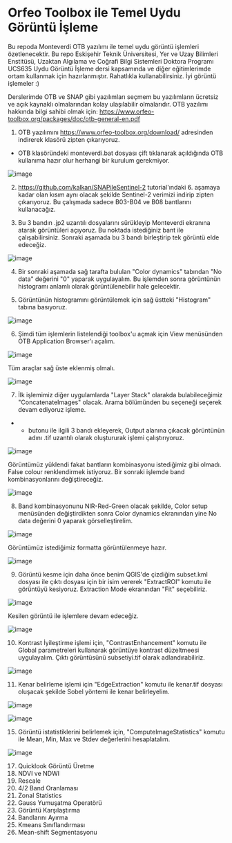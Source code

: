 # Orfeo Toolbox ile Temel Uydu Görüntü İşleme

Bu repoda Monteverdi OTB yazılımı ile temel uydu görüntü işlemleri özetlenecektir. Bu repo Eskişehir Teknik Üniversitesi, Yer ve Uzay Bilimleri Enstitüsü, Uzaktan Algılama ve Coğrafi Bilgi Sistemleri Doktora Programı UCS635 Uydu Görüntü İşleme dersi kapsamında ve diğer eğitimlerimde ortam kullanmak için hazırlanmıştır. Rahatlıkla kullanabilirsiniz. İyi görüntü işlemeler :)

Derslerimde OTB ve SNAP gibi yazılımları seçmem bu yazılımların ücretsiz ve açık kaynaklı olmalarından kolay ulaşılabilir olmalarıdır. OTB yazılımı hakkında bilgi sahibi olmak için: https://www.orfeo-toolbox.org/packages/doc/otb-general-en.pdf

1. OTB yazılımını https://www.orfeo-toolbox.org/download/ adresinden indirerek klasörü zipten çıkarıyoruz.  
* OTB klasöründeki monteverdi.bat dosyası çift tıklanarak açıldığında OTB kullanıma hazır olur herhangi bir kurulum gerekmiyor. 

![image](https://user-images.githubusercontent.com/3392893/222256252-2aebd78a-b987-4c87-a476-41d777bbe4fc.png)

2. https://github.com/kalkan/SNAPileSentinel-2 tutorial'ındaki 6. aşamaya kadar olan kısım aynı olacak şekilde Sentinel-2 verimizi indirip zipten çıkarıyoruz. Bu çalışmada sadece B03-B04 ve B08 bantlarını kullanacağız. 

3. Bu 3 bandın .jp2 uzantılı dosyalarını sürükleyip Monteverdi ekranına atarak görüntüleri açıyoruz. Bu noktada istediğiniz bant ile çalışabilirsiniz. Sonraki aşamada bu 3 bandı birleştirip tek görüntü elde edeceğiz. 

![image](https://user-images.githubusercontent.com/3392893/222401832-5b0a978d-cfb6-4bd1-80a1-1fe94c4ac32f.png)

4. Bir sonraki aşamada sağ tarafta bululan "Color dynamics" tabından "No data" değerini "0" yaparak uygulayalım. Bu işlemden sonra görüntünün histogramı anlamlı olarak görüntülenebilir hale gelecektir. 

5. Görüntünün histogramını görüntülemek için sağ üstteki "Histogram" tabına basıyoruz. 

![image](https://user-images.githubusercontent.com/3392893/222403109-5bce456a-99a6-4873-8a6d-00af82559beb.png)

6. Şimdi tüm işlemlerin listelendiği toolbox'u açmak için View menüsünden OTB Application Browser'ı açalım. 

![image](https://user-images.githubusercontent.com/3392893/222412871-01a383da-38b8-488b-958d-f8d9cb22ebcd.png)

Tüm araçlar sağ üste eklenmiş olmalı. 

![image](https://user-images.githubusercontent.com/3392893/222413044-4b7b34a0-55b1-4f77-8ce2-2b0a4bfe0e98.png)

7. İlk işlemimiz diğer uygulamlarda "Layer Stack" olarakda bulabileceğimiz "ConcatenateImages" olacak. Arama bölümünden bu seçeneği seçerek devam ediyoruz işleme. 

* + butonu ile ilgili 3 bandı ekleyerek, Output alanına çıkacak görüntünün adını .tif uzantılı olarak oluştururak işlemi çalıştırıyoruz. 

![image](https://user-images.githubusercontent.com/3392893/222414277-a130f848-b44b-404b-85ce-9bac012bda41.png)

Görüntümüz yüklendi fakat bantların kombinasyonu istediğimiz gibi olmadı. False colour renklendirmek istiyoruz. Bir sonraki işlemde band kombinasyonlarını değiştireceğiz. 

![image](https://user-images.githubusercontent.com/3392893/222415359-66333707-8475-42b8-a77a-f2e9f5c9681d.png)

8. Band kombinasyonunu NIR-Red-Green olacak şekilde,  Color setup menüsünden değiştirdikten sonra Color dynamics ekranından yine No data değerini 0 yaparak görselleştirelim.

![image](https://user-images.githubusercontent.com/3392893/222419617-f12635ba-0313-4074-b02d-8ab56f23ad17.png)

Görüntümüz istediğimiz formatta görüntülenmeye hazır. 

![image](https://user-images.githubusercontent.com/3392893/222419676-28d03133-9550-4f9f-b12b-1445c9f74b21.png)

9. Görüntü kesme için daha önce benim QGIS'de çizdiğim subset.kml dosyası ile çıktı dosyası için bir isim vererek "ExtractROI" komutu ile görüntüyü kesiyoruz. Extraction Mode ekranından "Fit" seçebiliriz.

![image](https://user-images.githubusercontent.com/3392893/222426289-8c7fca54-8831-4bf2-af18-17dd0304e5e8.png)

Kesilen görüntü ile işlemlere devam edeceğiz.

![image](https://user-images.githubusercontent.com/3392893/222426953-95dc0785-8efb-450d-b67d-01be854e657e.png)

10. Kontrast İyileştirme işlemi için, "ContrastEnhancement" komutu ile Global parametreleri kullanarak görüntüye kontrast düzeltmeesi uygulayalım. Çıktı görüntüsünü subsetiyi.tif olarak adlandırabiliriz. 

![image](https://user-images.githubusercontent.com/3392893/222427798-482cbcf9-4836-4873-92fb-9f8dc975ece0.png)

11. Kenar belirleme işlemi için "EdgeExtraction" komutu ile kenar.tif dosyası oluşacak şekilde Sobel yöntemi ile kenar belirleyelim.

![image](https://user-images.githubusercontent.com/3392893/222428436-5f9dc761-d8c0-409c-bef6-2cd2628721fd.png)

![image](https://user-images.githubusercontent.com/3392893/222428495-eca8480d-e40f-4386-b798-f3e260d1b058.png)

15. Görüntü istatistiklerini belirlemek için, "ComputeImageStatistics" komutu ile Mean, Min, Max ve Stdev değerlerini hesaplatalım.

![image](https://user-images.githubusercontent.com/3392893/222430066-b58e6146-46bf-4144-82b5-5c8915ee9a37.png)

17.	Quicklook Görüntü Üretme	
18.	NDVI ve NDWI
19.	Rescale	
20.	4/2 Band Oranlaması
21.	Zonal Statistics	
22.	Gauss Yumuşatma Operatörü	
23.	Görüntü Karşılaştırma	
24.	Bandlarını Ayırma	
25. Kmeans Sınıflandırması	
26.	Mean-shift Segmentasyonu
